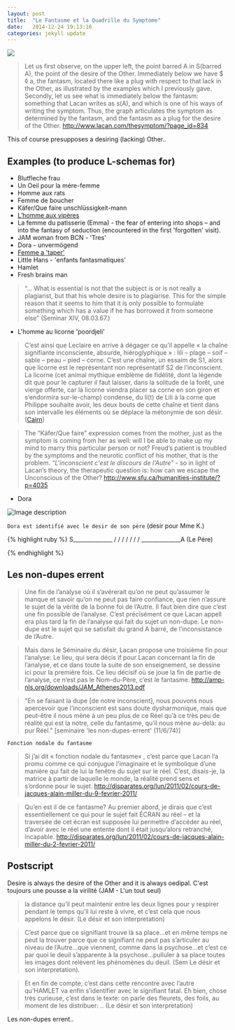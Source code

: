 ```yaml
---
layout: post
title:  "Le Fantasme et la Quadrille du Symptome"
date:   2014-12-24 19:13:16
categories: jekyll update
---
```


![](http://www.lacan.com/axiomfan2255.jpg)  

> Let us first observe, on the upper left, the point barred A in S(barred A), the point of the desire of the Other. Immediately below we have $ ◊ a, the fantasm, located there like a plug with respect to that lack in the Other, as illustrated by the examples which I previously gave.  
Secondly, let us see what is immediately below the fantasm: something that Lacan writes as s(A), and which is one of his ways of writing the symptom. Thus, the graph articulates the symptom as determined by the fantasm, and the fantasm as a plug for the desire of the Other.
<http://www.lacan.com/thesymptom/?page_id=834>

This of course presupposes a desiring (lacking) Other..

## Examples (to produce L-schemas for)
* Blutfleche frau
* Un Oeil pour la mére-femme
* Homme aux rats
* Femme de boucher
* Käfer/Que faire unschlüssigkeit-mann
* [L’homme aux vipères](http://wapol.org/ornicar/articles/wlf0062.htm)
* La femme du patisserie (Emma) - the fear of entering into shops – and into the fantasy of seduction (encountered in the first 'forgotten' visit).
* JAM woman from BCN - 'Tres'
* Dora - unvermögend
* [Femme a 'taper'](http://www.lacan-universite.fr/wp-content/uploads/2010/12/LES-JEUX-DU-CORPS-ET-DU-SYMPTOME.pdf)
* Little Hans - 'enfants fantasmatiques'
* Hamlet
* Fresh brains man 

> “… What is essential is not that the subject is or is not really a plagiarist, but that his whole desire is to plagiarise. This for the simple reason that it seems to him that it is only possible to formulate something which has a value if he has borrowed it from someone else” (Seminar XIV, 08.03.67.)

* L'homme au licorne 'poordjeli' 

> C’est ainsi que Leclaire en arrive à dégager ce qu’il appelle « la chaîne signifiante inconsciente, absurde, hiéroglyphique » : lili – plage – soif – sable – peau – pied – corne. C’est une chaîne, un essaim de S1, alors que licorne est le représentant non représentatif S2 de l’inconscient. La licorne (cet animal mythique emblème de fidélité, dont la légende dit que pour le capturer il faut laisser, dans la solitude de la forêt, une vierge offerte, car la licorne viendra placer sa corne en son giron et s’endormira sur-le-champ) condense, du li(t) de Lili à la corne que Philippe souhaite avoir, les deux bouts de cette chaîne et tient dans son intervalle les éléments où se déplace la métonymie de son désir. ([Cairn](https://www.cairn.info/revue-l-en-je-lacanien-2008-2-page-81.htm))

> The “Käfer/Que faire” expression comes from the mother, just as the symptom is coming from her as well: will I be able to make up my mind to marry this particular person or not? Freud’s patient is troubled by the symptoms and the neurotic conflict of his mother, that is the problem. _"L'inconscient c'est le discours de l'Autre"_ - so in light of Lacan’s theory, the therapeutic question is: how can we escape the Unconscious of the Other?
<http://www.sfu.ca/humanities-institute/?p=4035>

* Dora

![Image description](http://londonsociety-nls.org.uk/images/schema_in_vv_piece.gif)

`Dora est identifié avec le desir de son pére` (desir pour Mme K.)


{% highlight ruby %}
S______________
              /
            /
          /
        /
      /
    /
  /
 ______________A (Le Pére)

{% endhighlight %}

## Les non-dupes errent
> Une fin de l’analyse où il s’avérerait qu’on ne peut qu’assumer le manque et savoir qu’on ne peut pas faire confiance, que rien n’assure le sujet de la vérité de la bonne foi de l’Autre. Il faut bien
dire que c’est une fin possible de l’analyse. C’est précisément ce que Lacan appell era plus tard la fin de l’analyse qui fait du sujet un non-dupe. Le non-dupe est le sujet qui se satisfait du grand A barré, de l’inconsistance de l’Autre.
 
> Mais dans le Séminaire du désir, Lacan propose une troisième fin pour l’analyse: Le lieu, qui sera décis if pour Lacan concernant la fin de l’analyse, et ce dans toute la suite de son enseignement, se dessine ici pour la première fois. Ce lieu décisif où se joue la fin de partie de l’analyse, ce n’est pas le Nom-du-Père, c’est le fantasme.
<http://amp-nls.org/downloads/JAM_Athenes2013.pdf>

> "En se faisant la dupe [de notre inconscient], nous pouvons nous apercevoir que l’inconscient est sans doute dysharmonique, mais que peut-être il nous mène à un peu plus de ce Réel qu’à ce très peu de réalité qui est la notre, celle du fantasme, qu’il nous mène au-delà: au pur Réel." [seminaire 'les non-dupes-errent' (11/6/74)]

`Fonction nodale du fantasme`

> Si j’ai dit « fonction nodale du fantasme« , c’est parce que Lacan l’a promu comme ce qui conjugue l’imaginaire et le symbolique d’une manière qui fait de lui la fenêtre du sujet sur le réel. C’est, disais-je, la matrice à partir de laquelle le monde, la réalité prend sens et s’ordonne pour le sujet.
<http://disparates.org/lun/2011/02/cours-de-jacques-alain-miller-du-9-fevrier-2011/>

> Qu’en est il de ce fantasme? Au premier abord, je dirais que c’est essentiellement ce qui pour le sujet fait ÉCRAN au réel – et la traversée de cet écran est supposée lui permettre d’accéder au réel, d’avoir avec le réel une entente dont il était jusqu’alors retranché, incapable.
<http://disparates.org/lun/2011/02/cours-de-jacques-alain-miller-du-2-fevrier-2011/>


## Postscript
Desire is always the desire of the Other and it is always oedipal.
C'est toujours une pousse a la virilité (JAM - L'un tout seul)

>la distance qu’il peut maintenir entre les deux lignes pour y respirer pendant le temps qu’il lui reste à vivre, et c’est cela que nous appelons le désir. (Le désir et son interpretation)

>C’est parce que ce signifiant trouve là sa place...et en même temps ne peut la trouver parce que ce signifiant ne peut pas s’articuler au niveau de l’Autre...que viennent, comme dans la psychose...et c’est ce par quoi le deuil s’apparente à la psychose...pulluler à sa place toutes les images dont relèvent les phénomènes du deuil. (Sem Le désir et son interpretation).

>Et en fin de compte, c’est dans cette rencontre avec l’autre qu’HAMLET va enfin s’identifier avec le signifiant fatal. Eh bien, chose très curieuse, c’est dans le texte: on parle des fleurets, des foils, au moment de les distribuer: .. (Le désir et son interpretation) 

Les non-dupes errent..




